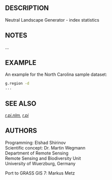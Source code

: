 ## DESCRIPTION

Neutral Landscape Generator - index statistics

## NOTES

...

## EXAMPLE

An example for the North Carolina sample dataset:

```sh
g.region -d
...
```

## SEE ALSO

*[r.pi.nlm](r.pi.nlm.md), [r.pi](r.pi.md)*

## AUTHORS

Programming: Elshad Shirinov  
Scientific concept: Dr. Martin Wegmann  
Department of Remote Sensing  
Remote Sensing and Biodiversity Unit  
University of Wuerzburg, Germany

Port to GRASS GIS 7: Markus Metz
